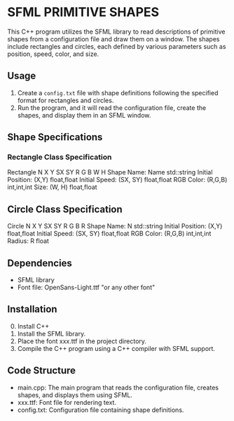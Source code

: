 # SFML PRIMITIVE SHAPES

This C++ program utilizes the SFML library to read descriptions of primitive shapes from a configuration file and draw them on a window. The shapes include rectangles and circles, each defined by various parameters such as position, speed, color, and size.

## Usage 

1. Create a `config.txt` file with shape definitions following the specified format for rectangles and circles.
2. Run the program, and it will read the configuration file, create the shapes, and display them in an SFML window.

## Shape Specifications 

### Rectangle Class Specification 

Rectangle N X Y SX SY R G B W H 
Shape Name:              Name        std::string
Initial Position:        (X,Y)       float,float
Initial Speed:           (SX, SY)    float,float
RGB Color:               (R,G,B)     int,int,int
Size:                    (W, H)      float,float

## Circle Class Specification

Circle N X Y SX SY R G B R 
Shape Name:              N           std::string
Initial Position:        (X,Y)       float,float
Initial Speed:           (SX, SY)    float,float
RGB Color:               (R,G,B)     int,int,int
Radius:                  R           float 

## Dependencies

- SFML library
- Font file: OpenSans-Light.ttf "or any other font"

## Installation 

0. Install C++
1. Install the SFML library.
2. Place the font xxx.ttf in the project directory.
3. Compile the C++ program using a C++ compiler with SFML support.

## Code Structure 

- main.cpp: The main program that reads the configuration file, creates shapes, and displays them using SFML.
- xxx.ttf: Font file for rendering text.
- config.txt: Configuration file containing shape definitions.
